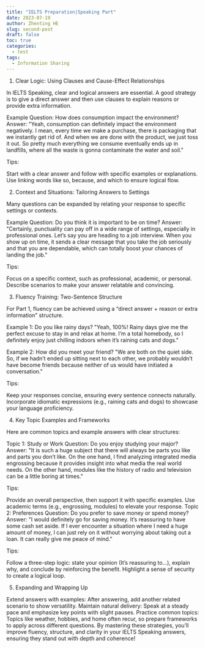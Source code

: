```yaml
---
title: "IELTS Preparation|Speaking Part"
date: 2023-07-19
author: Zhenting HE
slug: second-post
draft: false
toc: true
categories:
  - test
tags:
  - Information Sharing
---
```


1. Clear Logic: Using Clauses and Cause-Effect Relationships

In IELTS Speaking, clear and logical answers are essential. A good strategy is to give a direct answer and then use clauses to explain reasons or provide extra information.

Example Question:
How does consumption impact the environment?
Answer:
"Yeah, consumption can definitely impact the environment negatively. I mean, every time we make a purchase, there is packaging that we instantly get rid of. And when we are done with the product, we just toss it out. So pretty much everything we consume eventually ends up in landfills, where all the waste is gonna contaminate the water and soil."

Tips:

Start with a clear answer and follow with specific examples or explanations.
Use linking words like so, because, and which to ensure logical flow.

2. Context and Situations: Tailoring Answers to Settings

Many questions can be expanded by relating your response to specific settings or contexts.

Example Question:
Do you think it is important to be on time?
Answer:
"Certainly, punctuality can pay off in a wide range of settings, especially in professional ones. Let’s say you are heading to a job interview. When you show up on time, it sends a clear message that you take the job seriously and that you are dependable, which can totally boost your chances of landing the job."

Tips:

Focus on a specific context, such as professional, academic, or personal.
Describe scenarios to make your answer relatable and convincing.

3. Fluency Training: Two-Sentence Structure

For Part 1, fluency can be achieved using a “direct answer + reason or extra information” structure.

Example 1:
Do you like rainy days?
"Yeah, 100%! Rainy days give me the perfect excuse to stay in and relax at home. I’m a total homebody, so I definitely enjoy just chilling indoors when it’s raining cats and dogs."

Example 2:
How did you meet your friend?
"We are both on the quiet side. So, if we hadn’t ended up sitting next to each other, we probably wouldn’t have become friends because neither of us would have initiated a conversation."

Tips:

Keep your responses concise, ensuring every sentence connects naturally.
Incorporate idiomatic expressions (e.g., raining cats and dogs) to showcase your language proficiency.

4. Key Topic Examples and Frameworks

Here are common topics and example answers with clear structures:

Topic 1: Study or Work
Question: Do you enjoy studying your major?
Answer:
"It is such a huge subject that there will always be parts you like and parts you don’t like. On the one hand, I find analyzing integrated media engrossing because it provides insight into what media the real world needs. On the other hand, modules like the history of radio and television can be a little boring at times."

Tips:

Provide an overall perspective, then support it with specific examples.
Use academic terms (e.g., engrossing, modules) to elevate your response.
Topic 2: Preferences
Question: Do you prefer to save money or spend money?
Answer:
"I would definitely go for saving money. It’s reassuring to have some cash set aside. If I ever encounter a situation where I need a huge amount of money, I can just rely on it without worrying about taking out a loan. It can really give me peace of mind."

Tips:

Follow a three-step logic: state your opinion (It’s reassuring to…), explain why, and conclude by reinforcing the benefit.
Highlight a sense of security to create a logical loop.

5. Expanding and Wrapping Up

Extend answers with examples: After answering, add another related scenario to show versatility.
Maintain natural delivery: Speak at a steady pace and emphasize key points with slight pauses.
Practice common topics: Topics like weather, hobbies, and home often recur, so prepare frameworks to apply across different questions.
By mastering these strategies, you’ll improve fluency, structure, and clarity in your IELTS Speaking answers, ensuring they stand out with depth and coherence!
